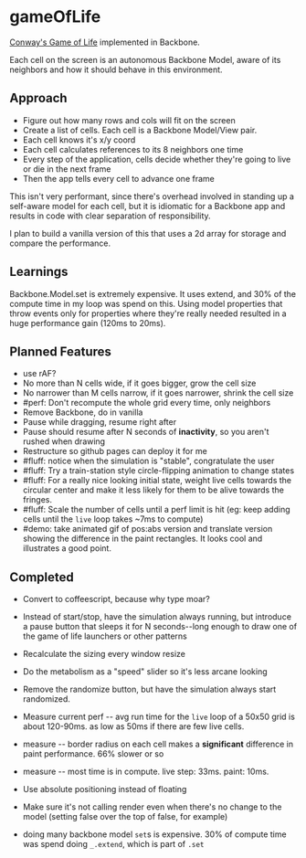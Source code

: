 gameOfLife
==========

[Conway's Game of Life](http://en.wikipedia.org/wiki/Conway_game_of_life) implemented in Backbone.

Each cell on the screen is an autonomous Backbone Model, aware of its neighbors and how it should behave in this environment.

## Approach

* Figure out how many rows and cols will fit on the screen
* Create a list of cells. Each cell is a Backbone Model/View pair.
* Each cell knows it's x/y coord
* Each cell calculates references to its 8 neighbors one time
* Every step of the application, cells decide whether they're going to live or die in the next frame
* Then the app tells every cell to advance one frame

This isn't very performant, since there's overhead involved in standing up a self-aware model for each cell,
but it is idiomatic for a Backbone app and results in code with clear separation of responsibility.

I plan to build a vanilla version of this that uses a 2d array for storage and compare the performance.

## Learnings

Backbone.Model.set is extremely expensive. It uses extend, and 30% of the compute time in my loop was spend on this.
Using model properties that throw events only for properties where they're really needed resulted in a huge performance gain (120ms to 20ms).


## Planned Features

* use rAF?
* No more than N cells wide, if it goes bigger, grow the cell size
* No narrower than M cells narrow, if it goes narrower, shrink the cell size
* #perf: Don't recompute the whole grid every time, only neighbors
* Remove Backbone, do in vanilla
* Pause while dragging, resume right after
* Pause should resume after N seconds of **inactivity**, so you aren't rushed when drawing
* Restructure so github pages can deploy it for me
* #fluff: notice when the simulation is "stable", congratulate the user
* #fluff: Try a train-station style circle-flipping animation to change states
* #fluff: For a really nice looking initial state, weight live cells towards the circular center and make it less likely for them to be alive towards the fringes.
* #fluff: Scale the number of cells until a perf limit is hit (eg: keep adding cells until the `live` loop takes ~7ms to compute)
* #demo: take animated gif of pos:abs version and translate version showing the difference in the paint rectangles. It looks cool and illustrates a good point.


## Completed


* Convert to coffeescript, because why type moar?
* Instead of start/stop, have the simulation always running, but introduce a pause button that sleeps it for N seconds--long enough to draw one of the game of life launchers or other patterns
* Recalculate the sizing every window resize
* Do the metabolism as a "speed" slider so it's less arcane looking
* Remove the randomize button, but have the simulation always start randomized.

* Measure current perf -- avg run time for the `live` loop of a 50x50 grid is about 120-90ms. as low as 50ms if there are few live cells.
* measure -- border radius on each cell makes a **significant** difference in paint performance. 66% slower or so
* measure -- most time is in compute. live step: 33ms. paint: 10ms.
* Use absolute positioning instead of floating
* Make sure it's not calling render even when there's no change to the model (setting false over the top of false, for example)
* doing many backbone model `set`s is expensive. 30% of compute time was spend doing `_.extend`, which is part of `.set`